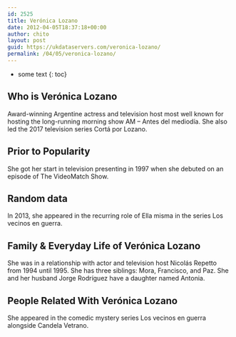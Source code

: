 ```yaml
---
id: 2525
title: Verónica Lozano
date: 2012-04-05T18:37:18+00:00
author: chito
layout: post
guid: https://ukdataservers.com/veronica-lozano/
permalink: /04/05/veronica-lozano/
---
```


* some text
{: toc}
          
          
## Who is  Verónica Lozano
                  
                  
                  
Award-winning Argentine actress and television host most well known for hosting the long-running morning show AM &#8211; Antes del mediodía. She also led the 2017 television series Cortá por Lozano. 
                  
                
                
                
## Prior to Popularity 
                  
                  
                  
She got her start in television presenting in 1997 when she debuted on an episode of The VideoMatch Show. 
                  
                
                
                
## Random data 
                  
                  
                  
In 2013, she appeared in the recurring role of Ella misma in the series Los vecinos en guerra. 
                  
                
                
                
## Family & Everyday Life of Verónica Lozano
                  
                  
                  
She was in a relationship with actor and television host Nicolás Repetto from 1994 until 1995. She has three siblings: Mora, Francisco, and Paz. She and her husband Jorge Rodríguez have a daughter named Antonia. 
                  
                
                
                
## People Related With  Verónica Lozano
                  
                  
                  
She appeared in the comedic mystery series Los vecinos en guerra alongside Candela Vetrano. 
                  
                
              
            
          
          
          
    
    
  
